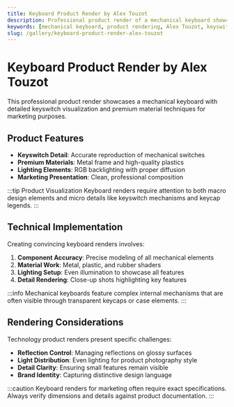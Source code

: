 ```yaml
---
title: Keyboard Product Render by Alex Touzot
description: Professional product render of a mechanical keyboard showcasing detailed keyswitch visualization and premium material techniques.
keywords: [mechanical keyboard, product rendering, Alex Touzot, keyswitch visualization, premium materials, Redshift]
slug: /gallery/keyboard-product-render-alex-touzot
---
```


# Keyboard Product Render by Alex Touzot

This professional product render showcases a mechanical keyboard with detailed keyswitch visualization and premium material techniques for marketing purposes.

## Product Features

- **Keyswitch Detail**: Accurate reproduction of mechanical switches
- **Premium Materials**: Metal frame and high-quality plastics
- **Lighting Elements**: RGB backlighting with proper diffusion
- **Marketing Presentation**: Clean, professional composition

:::tip Product Visualization
Keyboard renders require attention to both macro design elements and micro details like keyswitch mechanisms and keycap legends.
:::

## Technical Implementation

Creating convincing keyboard renders involves:

1. **Component Accuracy**: Precise modeling of all mechanical elements
2. **Material Work**: Metal, plastic, and rubber shaders
3. **Lighting Setup**: Even illumination to showcase all features
4. **Detail Rendering**: Close-up shots highlighting key features

:::info
Mechanical keyboards feature complex internal mechanisms that are often visible through transparent keycaps or case elements.
:::

## Rendering Considerations

Technology product renders present specific challenges:

- **Reflection Control**: Managing reflections on glossy surfaces
- **Light Distribution**: Even lighting for product photography style
- **Detail Clarity**: Ensuring small features remain visible
- **Brand Identity**: Capturing distinctive design language

:::caution
Keyboard renders for marketing often require exact specifications. Always verify dimensions and details against product documentation.
:::